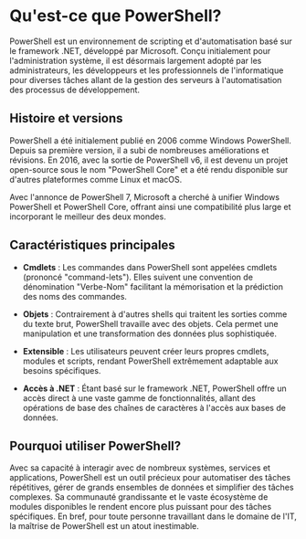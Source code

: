 # Qu'est-ce que PowerShell?

PowerShell est un environnement de scripting et d'automatisation basé sur le framework .NET, développé par Microsoft. Conçu initialement pour l'administration système, il est désormais largement adopté par les administrateurs, les développeurs et les professionnels de l'informatique pour diverses tâches allant de la gestion des serveurs à l'automatisation des processus de développement.

## Histoire et versions

PowerShell a été initialement publié en 2006 comme Windows PowerShell. Depuis sa première version, il a subi de nombreuses améliorations et révisions. En 2016, avec la sortie de PowerShell v6, il est devenu un projet open-source sous le nom "PowerShell Core" et a été rendu disponible sur d'autres plateformes comme Linux et macOS.

Avec l'annonce de PowerShell 7, Microsoft a cherché à unifier Windows PowerShell et PowerShell Core, offrant ainsi une compatibilité plus large et incorporant le meilleur des deux mondes.

## Caractéristiques principales
* **Cmdlets** : Les commandes dans PowerShell sont appelées cmdlets (prononcé "command-lets"). Elles suivent une convention de dénomination "Verbe-Nom" facilitant la mémorisation et la prédiction des noms des commandes.

* **Objets** : Contrairement à d'autres shells qui traitent les sorties comme du texte brut, PowerShell travaille avec des objets. Cela permet une manipulation et une transformation des données plus sophistiquée.

* **Extensible** : Les utilisateurs peuvent créer leurs propres cmdlets, modules et scripts, rendant PowerShell extrêmement adaptable aux besoins spécifiques.

* **Accès à .NET** : Étant basé sur le framework .NET, PowerShell offre un accès direct à une vaste gamme de fonctionnalités, allant des opérations de base des chaînes de caractères à l'accès aux bases de données.

## Pourquoi utiliser PowerShell?

Avec sa capacité à interagir avec de nombreux systèmes, services et applications, PowerShell est un outil précieux pour automatiser des tâches répétitives, gérer de grands ensembles de données et simplifier des tâches complexes. Sa communauté grandissante et le vaste écosystème de modules disponibles le rendent encore plus puissant pour des tâches spécifiques. En bref, pour toute personne travaillant dans le domaine de l'IT, la maîtrise de PowerShell est un atout inestimable.